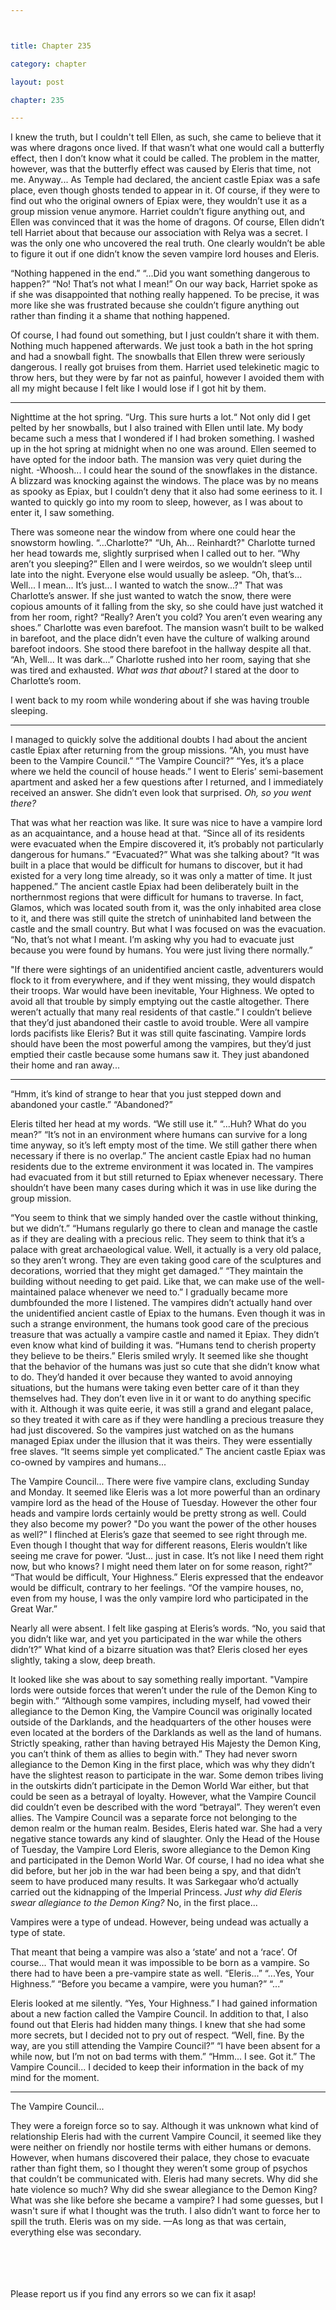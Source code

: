 ```yaml
---



title: Chapter 235

category: chapter

layout: post

chapter: 235

---
```


I knew the truth, but I couldn't tell Ellen, as such, she came to believe that it was
where dragons once lived.
If that wasn’t what one would call a butterfly effect, then I don’t know what it could
be called. The problem in the matter, however, was that the butterfly effect was
caused by Eleris that time, not me.
Anyway...
As Temple had declared, the ancient castle Epiax was a safe place, even though
ghosts tended to appear in it. Of course, if they were to find out who the original
owners of Epiax were, they wouldn’t use it as a group mission venue anymore.
Harriet couldn’t figure anything out, and Ellen was convinced that it was the home of
dragons.
Of course, Ellen didn’t tell Harriet about that because our association with Relya was
a secret.
I was the only one who uncovered the real truth.
One clearly wouldn’t be able to figure it out if one didn’t know the seven vampire
lord houses and Eleris.

“Nothing happened in the end.”
“...Did you want something dangerous to happen?”
“No! That’s not what I mean!”
On our way back, Harriet spoke as if she was disappointed that nothing really
happened.
To be precise, it was more like she was frustrated because she couldn’t figure
anything out rather than finding it a shame that nothing happened.

Of course, I had found out something, but I just couldn’t share it with them.
Nothing much happened afterwards. We just took a bath in the hot spring and had a
snowball fight.
The snowballs that Ellen threw were seriously dangerous.
I really got bruises from them.
Harriet used telekinetic magic to throw hers, but they were by far not as painful,
however I avoided them with all my might because I felt like I would lose if I got hit
by them.

* * *

Nighttime at the hot spring.
“Urg. This sure hurts a lot.“
Not only did I get pelted by her snowballs, but I also trained with Ellen until late.
My body became such a mess that I wondered if I had broken something.
I washed up in the hot spring at midnight when no one was around. Ellen seemed to
have opted for the indoor bath.
The mansion was very quiet during the night.
-Whoosh...
I could hear the sound of the snowflakes in the distance.
A blizzard was knocking against the windows.
The place was by no means as spooky as Epiax, but I couldn’t deny that it also had
some eeriness to it.
I wanted to quickly go into my room to sleep, however, as I was about to enter it, I
saw something.

There was someone near the window from where one could hear the snowstorm
howling.
“...Charlotte?"
“Uh, Ah... Reinhardt?"
Charlotte turned her head towards me, slightly surprised when I called out to her.
“Why aren’t you sleeping?”
Ellen and I were weirdos, so we wouldn’t sleep until late into the night. Everyone
else would usually be asleep.
“Oh, that’s... Well... I mean... It’s just... I wanted to watch the snow...?"
That was Charlotte’s answer. If she just wanted to watch the snow, there were
copious amounts of it falling from the sky, so she could have just watched it from her
room, right?
“Really? Aren’t you cold? You aren’t even wearing any shoes.”
Charlotte was even barefoot.
The mansion wasn’t built to be walked in barefoot, and the place didn’t even have the
culture of walking around barefoot indoors. She stood there barefoot in the hallway
despite all that.
“Ah, Well... It was dark...”
Charlotte rushed into her room, saying that she was tired and exhausted.
*What was that about?*
I stared at the door to Charlotte’s room.

I went back to my room while wondering about if she was having trouble sleeping.

* * *

I managed to quickly solve the additional doubts I had about the ancient castle Epiax
after returning from the group missions.
“Ah, you must have been to the Vampire Council.”
“The Vampire Council?”
“Yes, it’s a place where we held the council of house heads.”
I went to Eleris’ semi-basement apartment and asked her a few questions after I
returned, and I immediately received an answer. She didn’t even look that surprised.
*Oh, so you went there?*

That was what her reaction was like.
It sure was nice to have a vampire lord as an acquaintance, and a house head at that.
“Since all of its residents were evacuated when the Empire discovered it, it’s
probably not particularly dangerous for humans.”
“Evacuated?”
What was she talking about?
“It was built in a place that would be difficult for humans to discover, but it had
existed for a very long time already, so it was only a matter of time. It just happened.”
The ancient castle Epiax had been deliberately built in the northernmost regions
that were difficult for humans to traverse.
In fact, Glamos, which was located south from it, was the only inhabited area close to
it, and there was still quite the stretch of uninhabited land between the castle and
the small country.
But what I was focused on was the evacuation.
“No, that’s not what I meant. I’m asking why you had to evacuate just because you
were found by humans. You were just living there normally.”

"If there were sightings of an unidentified ancient castle, adventurers would flock to
it from everywhere, and if they went missing, they would dispatch their troops. War
would have been inevitable, Your Highness. We opted to avoid all that trouble by
simply emptying out the castle altogether. There weren’t actually that many real
residents of that castle.”
I couldn’t believe that they’d just abandoned their castle to avoid trouble.
Were all vampire lords pacifists like Eleris?
But it was still quite fascinating. Vampire lords should have been the most powerful
among the vampires, but they’d just emptied their castle because some humans saw
it.
They just abandoned their home and ran away...
* * *

“Hmm, it’s kind of strange to hear that you just stepped down and abandoned your
castle.”
“Abandoned?”

Eleris tilted her head at my words.
“We still use it.”
“...Huh? What do you mean?”
“It’s not in an environment where humans can survive for a long time anyway, so it’s
left empty most of the time. We still gather there when necessary if there is no
overlap.”
The ancient castle Epiax had no human residents due to the extreme environment it
was located in. The vampires had evacuated from it but still returned to Epiax
whenever necessary.
There shouldn’t have been many cases during which it was in use like during the
group mission.

“You seem to think that we simply handed over the castle without thinking, but we
didn’t.”
“Humans regularly go there to clean and manage the castle as if they are dealing with
a precious relic. They seem to think that it’s a palace with great archaeological value.
Well, it actually is a very old palace, so they aren’t wrong. They are even taking good
care of the sculptures and decorations, worried that they might get damaged.”
“They maintain the building without needing to get paid. Like that, we can make use
of the well-maintained palace whenever we need to.”
I gradually became more dumbfounded the more I listened.
The vampires didn’t actually hand over the unidentified ancient castle of Epiax to the
humans.
Even though it was in such a strange environment, the humans took good care of the
precious treasure that was actually a vampire castle and named it Epiax. They didn’t
even know what kind of building it was.
“Humans tend to cherish property they believe to be theirs.”
Eleris smiled wryly. It seemed like she thought that the behavior of the humans was
just so cute that she didn’t know what to do.
They’d handed it over because they wanted to avoid annoying situations, but the
humans were taking even better care of it than they themselves had. They don’t even
live in it or want to do anything specific with it.
Although it was quite eerie, it was still a grand and elegant palace, so they treated it
with care as if they were handling a precious treasure they had just discovered.
So the vampires just watched on as the humans managed Epiax under the illusion
that it was theirs.
They were essentially free slaves.
“It seems simple yet complicated.”
The ancient castle Epiax was co-owned by vampires and humans...

The Vampire Council...
There were five vampire clans, excluding Sunday and Monday.
It seemed like Eleris was a lot more powerful than an ordinary vampire lord as the
head of the House of Tuesday.
However the other four heads and vampire lords certainly would be pretty strong as
well.
Could they also become my power?
"Do you want the power of the other houses as well?”
I flinched at Eleris’s gaze that seemed to see right through me.
Even though I thought that way for different reasons, Eleris wouldn’t like seeing me
crave for power.
“Just... just in case. It’s not like I need them right now, but who knows? I might need
them later on for some reason, right?”
“That would be difficult, Your Highness.”
Eleris expressed that the endeavor would be difficult, contrary to her feelings.
“Of the vampire houses, no, even from my house, I was the only vampire lord who
participated in the Great War.”

Nearly all were absent.
I felt like gasping at Eleris’s words.
“No, you said that you didn’t like war, and yet you participated in the war while the
others didn’t?”
What kind of a bizarre situation was that? Eleris closed her eyes slightly, taking a
slow, deep breath.

It looked like she was about to say something really important.
"Vampire lords were outside forces that weren’t under the rule of the Demon King to
begin with.”
“Although some vampires, including myself, had vowed their allegiance to the Demon
King, the Vampire Council was originally located outside of the Darklands, and the
headquarters of the other houses were even located at the borders of the Darklands
as well as the land of humans. Strictly speaking, rather than having betrayed His
Majesty the Demon King, you can’t think of them as allies to begin with.”
They had never sworn allegiance to the Demon King in the first place, which was
why they didn’t have the slightest reason to participate in the war.
Some demon tribes living in the outskirts didn’t participate in the Demon World War
either, but that could be seen as a betrayal of loyalty.
However, what the Vampire Council did couldn’t even be described with the word
“betrayal”. They weren’t even allies.
The Vampire Council was a separate force not belonging to the demon realm or the
human realm.
Besides, Eleris hated war. She had a very negative stance towards any kind of
slaughter.
Only the Head of the House of Tuesday, the Vampire Lord Eleris, swore allegiance to
the Demon King and participated in the Demon World War. Of course, I had no idea
what she did before, but her job in the war had been being a spy, and that didn’t
seem to have produced many results.
It was Sarkegaar who’d actually carried out the kidnapping of the Imperial Princess.
*Just why did Eleris swear allegiance to the Demon King?*
No, in the first place...

Vampires were a type of undead.
However, being undead was actually a type of state.

That meant that being a vampire was also a ‘state’ and not a ‘race’.
Of course...
That would mean it was impossible to be born as a vampire.
So there had to have been a pre-vampire state as well.
“Eleris...”
“...Yes, Your Highness.”
“Before you became a vampire, were you human?”
“...”

Eleris looked at me silently.
“Yes, Your Highness.”
I had gained information about a new faction called the Vampire Council.
In addition to that, I also found out that Eleris had hidden many things.
I knew that she had some more secrets, but I decided not to pry out of respect.
“Well, fine. By the way, are you still attending the Vampire Council?”
“I have been absent for a while now, but I’m not on bad terms with them.”
“Hmm... I see. Got it.”
The Vampire Council...
I decided to keep their information in the back of my mind for the moment.

* * *

The Vampire Council...

They were a foreign force so to say. Although it was unknown what kind of
relationship Eleris had with the current Vampire Council, it seemed like they were
neither on friendly nor hostile terms with either humans or demons.
However, when humans discovered their palace, they chose to evacuate rather than
fight them, so I thought they weren’t some group of psychos that couldn’t be
communicated with.
Eleris had many secrets.
Why did she hate violence so much? Why did she swear allegiance to the Demon
King?
What was she like before she became a vampire?
I had some guesses, but I wasn't sure if what I thought was the truth. I also didn’t
want to force her to spill the truth.
Eleris was on my side.
—As long as that was certain, everything else was secondary.

<br><br><br><br>
Please report us if you find any errors so we can fix it asap!